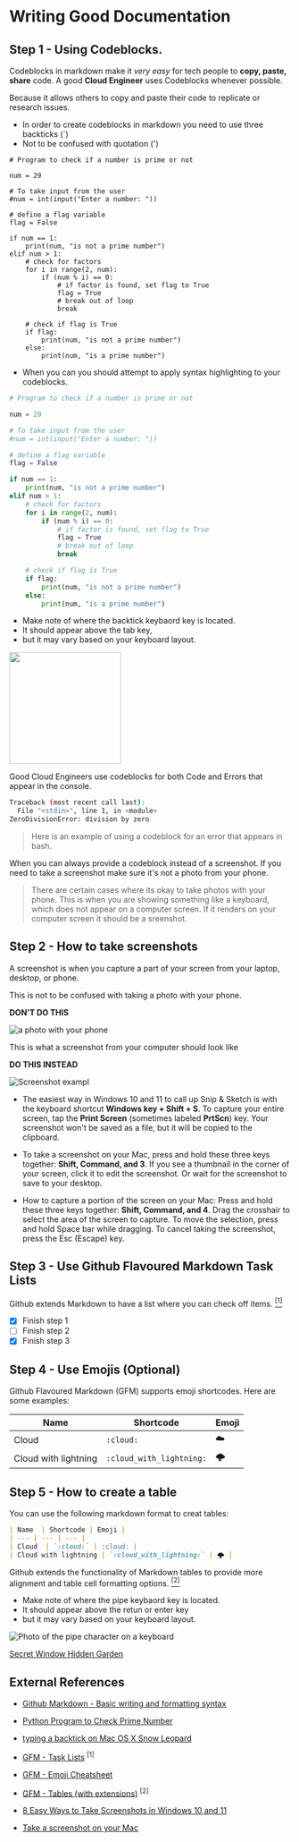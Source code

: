 # Writing Good Documentation

## Step 1 - Using Codeblocks.

Codeblocks in markdown make it *very easy* for tech people to **copy, paste, share** code.
A good __Cloud Engineer__ uses Codeblocks whenever possible.

Because it allows others to copy and paste their code to replicate or research issues.

- In order to create codeblocks in markdown you need to use three backticks (`)
- Not to be confused with quotation (') 

```
# Program to check if a number is prime or not

num = 29

# To take input from the user
#num = int(input("Enter a number: "))

# define a flag variable
flag = False

if num == 1:
    print(num, "is not a prime number")
elif num > 1:
    # check for factors
    for i in range(2, num):
        if (num % i) == 0:
            # if factor is found, set flag to True
            flag = True
            # break out of loop
            break

    # check if flag is True
    if flag:
        print(num, "is not a prime number")
    else:
        print(num, "is a prime number")
```

- When you can you should attempt to apply syntax highlighting to your codeblocks.

```python
# Program to check if a number is prime or not

num = 29

# To take input from the user
#num = int(input("Enter a number: "))

# define a flag variable
flag = False

if num == 1:
    print(num, "is not a prime number")
elif num > 1:
    # check for factors
    for i in range(2, num):
        if (num % i) == 0:
            # if factor is found, set flag to True
            flag = True
            # break out of loop
            break

    # check if flag is True
    if flag:
        print(num, "is not a prime number")
    else:
        print(num, "is a prime number")
```

- Make note of where the backtick keybaord key is located.
- It should appear above the tab key,
- but it may vary based on your keyboard layout.

<img width="200px" src="assets/keyboard_backtick.jpg"/>

Good Cloud Engineers use codeblocks for both Code and Errors that appear in the console.

```bash
Traceback (most recent call last):
  File "<stdin>", line 1, in <module>
ZeroDivisionError: division by zero
```

> Here is an example of using a codeblock for an error that appears in bash.

When you can always provide a codeblock instead of a screenshot. 
If you need to take a screenshot make sure it's not a photo from your phone.

> There are certain cases where its okay to take photos with your phone. This is when you are showing something like a keyboard, which does not appear on a computer screen.
If it renders on your computer screen it should be a sreenshot.

## Step 2 - How to take screenshots 

A screenshot is when you capture a part of your screen from your laptop, desktop, or phone.

This is not to be confused with taking a photo with your phone.

**DON'T DO THIS**

![a photo with your phone](assets/phone-photo.jpg)

This is what a screenshot from your computer should look like 

**DO THIS INSTEAD**

![Screenshot exampl](assets/screenshot-example.png)

- The easiest way in Windows 10 and 11 to call up Snip & Sketch is with the keyboard shortcut **Windows key + Shift + S**.
To capture your entire screen, tap the **Print Screen** (sometimes labeled **PrtScn**) key. Your screenshot won't be saved as a file, 
but it will be copied to the clipboard. 

- To take a screenshot on your Mac, press and hold these three keys together: **Shift, Command, and 3**. 
If you see a thumbnail in the corner of your screen, click it to edit the screenshot. Or wait for the screenshot to save to your desktop.

- How to capture a portion of the screen on your Mac: Press and hold these three keys together: **Shift, Command, and 4**.
Drag the crosshair  to select the area of the screen to capture. To move the selection, press and hold Space bar while dragging. To cancel taking the screenshot, press the Esc (Escape) key.



## Step 3 - Use Github Flavoured Markdown Task Lists

Github extends Markdown to have a list where you can check off items. [<sup>[1]</sup>](#external-references)

- [x] Finish step 1
- [ ] Finish step 2
- [x] Finish step 3

## Step 4 - Use Emojis (Optional)

Github Flavoured Markdown (GFM) supports emoji shortcodes. 
Here are some examples:


| Name  | Shortcode | Emoji |
| --- | --- | --- |
| Cloud  | `:cloud:` | :cloud: |
| Cloud with lightning | `:cloud_with_lightning:` | 🌩️ |

## Step 5 - How to create a table

You can use the following markdown format to creat tables:
```md
| Name  | Shortcode | Emoji |
| --- | --- | --- |
| Cloud  | `:cloud:` | :cloud: |
| Cloud with lightning | `:cloud_with_lightning:` | 🌩️ |
```
Github extends the functionality of Markdown tables to provide more alignment and table cell formatting options. [<sup>[2]</sup>](#external-references)

- Make note of where the pipe keybaord key is located.
- It should appear above the retun or enter key
- but it may vary based on your keyboard layout.

![Photo of the pipe character on a keyboard](assets/Pipe_Character_Wireless_keyboard.png)

[Secret Window Hidden Garden](/secret-window/hidden-garden.md)

## External References

- [Github Markdown - Basic writing and formatting syntax](https://docs.github.com/en/get-started/writing-on-github/getting-started-with-writing-and-formatting-on-github/basic-writing-and-formatting-syntax) 

- [Python Program to Check Prime Number](https://www.programiz.com/python-programming/examples/prime-number) 

- [typing a backtick on Mac OS X Snow Leopard](https://apple.stackexchange.com/questions/69820/typing-a-backtick-on-mac-os-x-snow-leopard)

- [GFM - Task Lists](https://docs.github.com/en/get-started/writing-on-github/getting-started-with-writing-and-formatting-on-github/basic-writing-and-formatting-syntax#task-lists) <sup>[1]</sup>

- [GFM - Emoji Cheatsheet](https://github.com/ikatyang/emoji-cheat-sheet/blob/master/README.md)
- [GFM - Tables (with extensions)](https://github.github.com/gfm/#tables-extension-) <sup>[2]</sup>
- [8 Easy Ways to Take Screenshots in Windows 10 and 11](https://www.cnet.com/tech/services-and-software/8-easy-ways-to-take-screenshots-in-windows-10-and-11/)
- [Take a screenshot on your Mac](https://support.apple.com/en-us/HT201361)

  
